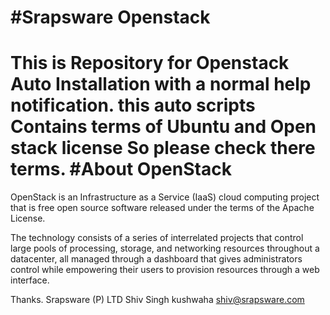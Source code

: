 #Srapsware Openstack
===================

This is Repository for Openstack Auto Installation with a normal help notification. this auto scripts 
Contains terms of Ubuntu and Open stack license
So please check there terms.
#About OpenStack
================
OpenStack is an Infrastructure as a Service (IaaS) cloud computing project that is free open source software released under the terms of the Apache License.

The technology consists of a series of interrelated projects that control large pools of processing, storage, and networking resources throughout a datacenter, all managed through a dashboard that gives administrators control while empowering their users to provision resources through a web interface.

Thanks.
Srapsware (P) LTD
Shiv Singh kushwaha
shiv@srapsware.com
